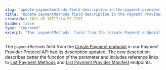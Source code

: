 ```yaml
---
slug: "update-paymentmethods-field-description-in-the-payment-provider-protocol-api"
title: "Update paymentMethods field description in the Payment Provider Protocol API"
createdAt: 2022-05-16T17:14:55.720Z
hidden: false
type: "improved"
excerpt: "The `paymentMethods` field from the [Create Payment endpoint](https://developers.vtex.com/vtex-rest-api/reference/createpayment) in our Payment Provider Protocol API had its description updated."
---
```


The `paymentMethods` field from the [Create Payment endpoint](https://developers.vtex.com/vtex-rest-api/reference/createpayment) in our Payment Provider Protocol API had its description updated. The new description describes better the function of the parameter and includes reference links to [List Payment Methods](https://developers.vtex.com/vtex-rest-api/reference/paymentmethods) and [List Payment Provider Manifest](https://developers.vtex.com/vtex-rest-api/reference/manifest-1) endpoints.